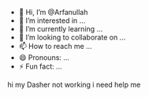 - 👋 Hi, I’m @Arfanullah
- 👀 I’m interested in ...
- 🌱 I’m currently learning ...
- 💞️ I’m looking to collaborate on ...
- 📫 How to reach me ...
- 😄 Pronouns: ...
- ⚡ Fun fact: ...

<!---
Arfanullah/Arfanullah is a ✨ special ✨ repository because its `README.md` (this file) appears on your GitHub profile.
You can click the Preview link to take a look at your changes.
---> hi my Dasher not working i need help me
